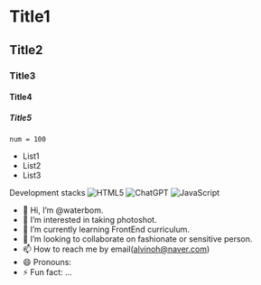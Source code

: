 # Title1
## Title2
### Title3
#### Title4
##### Title5

`num = 100`

* List1
* List2
* List3

  
Development stacks
    ![HTML5](https://img.shields.io/badge/html5-%23E34F26.svg?style=for-the-badge&logo=html5&logoColor=white)
  	![ChatGPT](https://img.shields.io/badge/chatGPT-74aa9c?style=for-the-badge&logo=openai&logoColor=white)
    ![JavaScript](https://img.shields.io/badge/javascript-%23323330.svg?style=for-the-badge&logo=javascript&logoColor=%23F7DF1E)

- 👋 Hi, I’m @waterbom.
- 👀 I’m interested in taking photoshot.
- 🌱 I’m currently learning FrontEnd curriculum.
- 💞️ I’m looking to collaborate on fashionate or sensitive person.
- 📫 How to reach me by email(alvinoh@naver.com)
- 😄 Pronouns: 
- ⚡ Fun fact: ...

<!---
waterbom/waterbom is a ✨ special ✨ repository because its `README.md` (this file) appears on your GitHub profile.
You can click the Preview link to take a look at your changes.
--->
